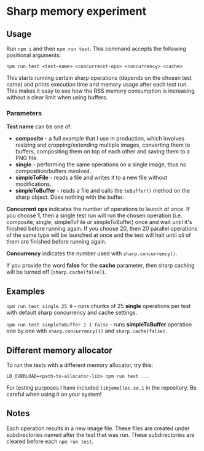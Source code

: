 # Sharp memory experiment
## Usage
Run `npm i` and then `npm run test`. This command accepts the following positional arguments:

`npm run test <test-name> <concurrecnt-ops> <concurrency> <cache>`

This starts running certain sharp operations (depends on the chosen test name) and prints execution time and memory usage after each test run. This makes it easy to see how the RSS memory consumption is increasing without a clear limit when using buffers.

### Parameters

**Test name** can be one of:

 - **composite** - a full example that I use in production, which involves resizing and cropping/extending multiple images, converting them to buffers, compositing them on top of each other and saving them to a PNG file.
 - **single** - performing the same operations on a single image, thus no composition/buffers involved.
 - **simpleToFile** - reads a file and writes it to a new file without modifications.
 - **simpleToBuffer** - reads a file and calls the `toBuffer()` method on the sharp object. Does nothing with the buffer.

**Concurrent ops** indicates the number of operations to launch *at once*. If you choose **1**, then a single test run will run the chosen operation (i.e. composite, single, simpleToFile or simpleToBuffer) once and wait until it's finished before running again. If you choose 20, then 20 parallel operations of the same type will be launched at once and the test will halt until *all* of them are finished before running again.

**Concurrency** indicates the number used with `sharp.concurrency()`.

If you provide the word **false** for the **cache** parameter, then sharp caching will be turned off (`sharp.cache(false)`).

## Examples

`npm run test single 25 0` - runs chunks of 25 **single** operations per test with default sharp concurrency and cache settings.

`npm run test simpleToBuffer 1 1 false` - runs **simpleToBuffer** operation one by one with `sharp.concurrency(1)` and `sharp.cache(false)`.

## Different memory allocator

To run the tests with a different memory allocator, try this:

`LD_OVERLOAD=<path-to-allocator-lib> npm run test ...`

For testing purposes I have included `libjemalloc.so.1` in the repository. Be careful when using it on your system!

## Notes

Each operation results in a new image file. These files are created under subdirectories named after the test that was run. These subdirectories are cleared before each `npm run test`.